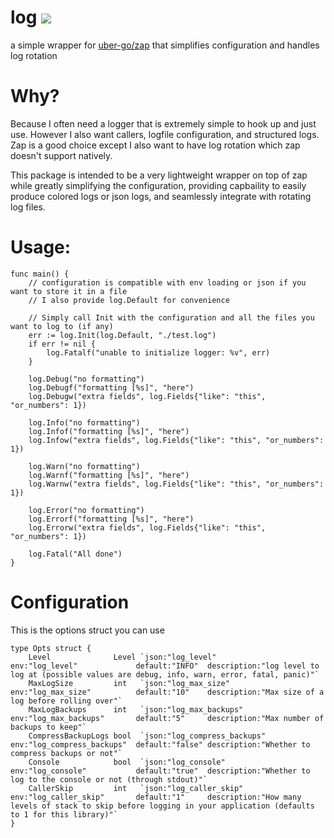 # log [![](https://godoc.org/github.com/grindlemire/log?status.svg)](https://godoc.org/github.com/grindlemire/log)

a simple wrapper for [uber-go/zap](https://github.com/uber-go/zap) that simplifies configuration and handles log rotation


# Why?
Because I often need a logger that is extremely simple to hook up and just use. However I also want callers, logfile configuration, and structured logs. Zap is a good choice except I also want to have log rotation which zap doesn't support natively.

This package is intended to be a very lightweight wrapper on top of zap while greatly simplifying the configuration, providing capbaility to easily produce colored logs or json logs, and seamlessly integrate with rotating log files.

# Usage:
```Golang
func main() {
	// configuration is compatible with env loading or json if you want to store it in a file
	// I also provide log.Default for convenience

	// Simply call Init with the configuration and all the files you want to log to (if any)
	err := log.Init(log.Default, "./test.log")
	if err != nil {
		log.Fatalf("unable to initialize logger: %v", err)
	}

	log.Debug("no formatting")
	log.Debugf("formatting [%s]", "here")
	log.Debugw("extra fields", log.Fields{"like": "this", "or_numbers": 1})

	log.Info("no formatting")
	log.Infof("formatting [%s]", "here")
	log.Infow("extra fields", log.Fields{"like": "this", "or_numbers": 1})

	log.Warn("no formatting")
	log.Warnf("formatting [%s]", "here")
	log.Warnw("extra fields", log.Fields{"like": "this", "or_numbers": 1})

	log.Error("no formatting")
	log.Errorf("formatting [%s]", "here")
	log.Errorw("extra fields", log.Fields{"like": "this", "or_numbers": 1})

	log.Fatal("All done")
}
```

# Configuration
This is the options struct you can use
```Golang
type Opts struct {
    Level              Level `json:"log_level"            env:"log_level"             default:"INFO"  description:"log level to log at (possible values are debug, info, warn, error, fatal, panic)"`
    MaxLogSize         int   `json:"log_max_size"         env:"log_max_size"          default:"10"    description:"Max size of a log before rolling over"`
    MaxLogBackups      int   `json:"log_max_backups"      env:"log_max_backups"       default:"5"     description:"Max number of backups to keep"`
    CompressBackupLogs bool  `json:"log_compress_backups" env:"log_compress_backups"  default:"false" description:"Whether to compress backups or not"`
    Console            bool  `json:"log_console"          env:"log_console"           default:"true"  description:"Whether to log to the console or not (through stdout)"`
    CallerSkip         int   `json:"log_caller_skip"      env:"log_caller_skip"       default:"1"     description:"How many levels of stack to skip before logging in your application (defaults to 1 for this library)"`
}
```
